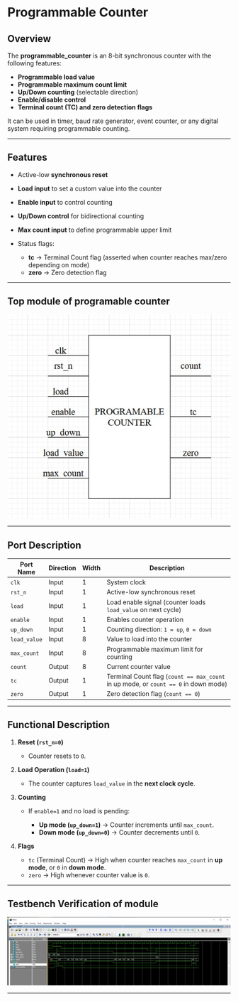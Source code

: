 # Programmable Counter

##  Overview

The **programmable_counter** is an 8-bit synchronous counter with the following features:

* **Programmable load value**
* **Programmable maximum count limit**
* **Up/Down counting** (selectable direction)
* **Enable/disable control**
* **Terminal count (TC) and zero detection flags**

It can be used in timer, baud rate generator, event counter, or any digital system requiring programmable counting.

---

##  Features

* Active-low **synchronous reset**
* **Load input** to set a custom value into the counter
* **Enable input** to control counting
* **Up/Down control** for bidirectional counting
* **Max count input** to define programmable upper limit
* Status flags:

  * **tc** → Terminal Count flag (asserted when counter reaches max/zero depending on mode)
  * **zero** → Zero detection flag
---
## Top module of programable counter 

![Programable Counter](images/Programable_counter_top.png)

---

##  Port Description

| Port Name    | Direction | Width | Description                                                                         |
| ------------ | --------- | ----- | ----------------------------------------------------------------------------------- |
| `clk`        | Input     | 1     | System clock                                                                        |
| `rst_n`      | Input     | 1     | Active-low synchronous reset                                                        |
| `load`       | Input     | 1     | Load enable signal (counter loads `load_value` on next cycle)                       |
| `enable`     | Input     | 1     | Enables counter operation                                                           |
| `up_down`    | Input     | 1     | Counting direction: `1 = up`, `0 = down`                                            |
| `load_value` | Input     | 8     | Value to load into the counter                                                      |
| `max_count`  | Input     | 8     | Programmable maximum limit for counting                                             |
| `count`      | Output    | 8     | Current counter value                                                               |
| `tc`         | Output    | 1     | Terminal Count flag (`count == max_count` in up mode, or `count == 0` in down mode) |
| `zero`       | Output    | 1     | Zero detection flag (`count == 0`)                                                  |

---

##  Functional Description

1. **Reset (`rst_n=0`)**

   * Counter resets to `0`.

2. **Load Operation (`load=1`)**

   * The counter captures `load_value` in the **next clock cycle**.

3. **Counting**

   * If `enable=1` and no load is pending:

     * **Up mode (`up_down=1`)** → Counter increments until `max_count`.
     * **Down mode (`up_down=0`)** → Counter decrements until `0`.

4. **Flags**

   * `tc` (Terminal Count) → High when counter reaches `max_count` in **up mode**, or `0` in **down mode**.
   * `zero` → High whenever counter value is `0`.

---
## Testbench Verification of module 

![Programable Counter](images/programable_counter.png)

---

